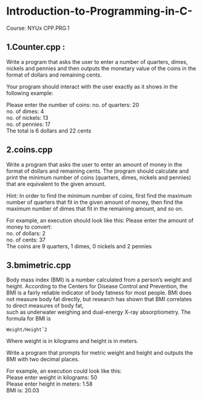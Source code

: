 # Introduction-to-Programming-in-C-
Course: NYUx CPP.PRG.1

## 1.Counter.cpp : 

Write a program that asks the user to enter a number of quarters, dimes, nickels and pennies and then outputs the monetary value of the coins in the format of dollars and remaining cents.


Your program should interact with the user exactly as it shows in the following example:


Please enter the number of coins:
no. of quarters: 20 <br />
no. of dimes: 4 <br />
no. of nickels: 13  <br />
no. of pennies: 17  <br />
The total is 6 dollars and 22 cents

## 2.coins.cpp 

Write a program that asks the user to enter an amount of money in the format of dollars and remaining cents. The program should calculate and print the minimum number of coins (quarters, dimes, nickels and pennies) that    are equivalent to the given amount.

Hint: In order to find the minimum number of coins, first find the maximum number of quarters that fit in the given amount of money, then find the maximum number of dimes that fit in the remaining amount, and so on.

For example, an execution should look like  this:
Please enter the amount of money to convert:<br />
no. of dollars: 2 <br />
no. of cents: 37  <br />
The coins are 9 quarters, 1 dimes, 0 nickels and 2 pennies

## 3.bmimetric.cpp

Body mass index (BMI) is a number calculated from  a person’s weight and height.
According to the Centers for Disease Control and Prevention, the BMI is a fairly
reliable indicator of body fatness for most people. BMI does not measure body fat
directly, but research has shown that  BMI correlates to direct  measures  of  body  fat,  
such  as  underwater  weighing  and dual-energy X-ray absorptiometry. The formula 
for BMI is

    Weight/Heightˆ2

Where weight is in kilograms and height is in meters.


Write a program that prompts for metric weight and height and outputs the BMI with two decimal places.


For example,  an  execution could look  like  this: <br />
Please enter weight in kilograms: 50 <br />
Please enter height in meters: 1.58 <br />
BMI is: 20.03

